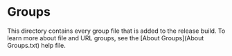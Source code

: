 # Groups

This directory contains every group file that is added to the release build. To learn more about file and URL groups, see the [About Groups](About Groups.txt) help file.